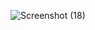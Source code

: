 ![Screenshot (18)](https://user-images.githubusercontent.com/93651960/155283908-67f4eaaf-74d6-45b4-9c0e-33f8ef3edd92.png)
